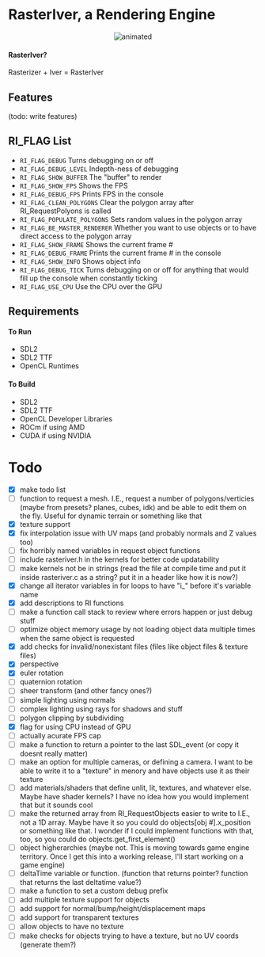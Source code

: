 # RasterIver, a Rendering Engine
<p align="center">
  <img src="https://mynameisthe.com/f/1749237242096-rasteriver_example.gif" alt="animated" >
</p>

#### RasterIver?
Rasterizer + Iver = RasterIver

## Features
(todo: write features)

## RI_FLAG List
- `RI_FLAG_DEBUG` Turns debugging on or off
- `RI_FLAG_DEBUG_LEVEL` Indepth-ness of debugging 
- `RI_FLAG_SHOW_BUFFER` The "buffer" to render
- `RI_FLAG_SHOW_FPS` Shows the FPS
- `RI_FLAG_DEBUG_FPS` Prints FPS in the console
- `RI_FLAG_CLEAN_POLYGONS` Clear the polygon array after RI_RequestPolyons is called
- `RI_FLAG_POPULATE_POLYGONS` Sets random values in the polygon array
- `RI_FLAG_BE_MASTER_RENDERER` Whether you want to use objects or to have direct access to the polygon array
- `RI_FLAG_SHOW_FRAME` Shows the current frame #
- `RI_FLAG_DEBUG_FRAME` Prints the current frame # in the console
- `RI_FLAG_SHOW_INFO` Shows object info
- `RI_FLAG_DEBUG_TICK` Turns debugging on or off for anything that would fill up the console when constantly ticking
- `RI_FLAG_USE_CPU` Use the CPU over the GPU

## Requirements
#### To Run
- SDL2
- SDL2 TTF
- OpenCL Runtimes
#### To Build
- SDL2
- SDL2 TTF
- OpenCL Developer Libraries
- ROCm if using AMD
- CUDA if using NVIDIA


# Todo
- [x] make todo list
- [ ] function to request a mesh. I.E., request a number of polygons/verticies (maybe from presets? planes, cubes, idk) and be able to edit them on the fly. Useful for dynamic terrain or something like that
- [x] texture support
- [x] fix interpolation issue with UV maps (and probably normals and Z values too)
- [ ] fix horribly named variables in request object functions
- [ ] include rasteriver.h in the kernels for better code updatability
- [ ] make kernels not be in strings (read the file at compile time and put it inside rasteriver.c as a string? put it in a header like how it is now?)
- [x] change all iterator variables in for loops to have "i_" before it's variable name
- [x] add descriptions to RI functions
- [ ] make a function call stack to review where errors happen or just debug stuff
- [ ] optimize object memory usage by not loading object data multiple times when the same object is requested
- [x] add checks for invalid/nonexistant files (files like object files & texture files)
- [x] perspective
- [x] euler rotation
- [ ] quaternion rotation
- [ ] sheer transform (and other fancy ones?)
- [ ] simple lighting using normals
- [ ] complex lighting using rays for shadows and stuff
- [ ] polygon clipping by subdividing
- [x] flag for using CPU instead of GPU
- [ ] actually acurate FPS cap
- [ ] make a function to return a pointer to the last SDL_event (or copy it doesnt really matter)
- [ ] make an option for multiple cameras, or defining a camera. I want to be able to write it to a "texture" in menory and have objects use it as their texture
- [ ] add materials/shaders that define unlit, lit, textures, and whatever else. Maybe have shader kernels? I have no idea how you would implement that but it sounds cool
- [ ] make the returned array from RI_RequestObjects easier to write to I.E., not a 1D array. Maybe have it so you could do objects[obj #].x_position or something like that. I wonder if I could implement functions with that, too, so you could do objects.get_first_element()
- [ ] object higherarchies (maybe not. This is moving towards game engine territory. Once I get this into a working release, I'll start working on a game engine)
- [ ] deltaTime variable or function. (function that returns pointer? function that returns the last deltatime value?)
- [ ] make a function to set a custom debug prefix
- [ ] add multiple texture support for objects
- [ ] add support for normal/bump/height/displacement maps
- [ ] add support for transparent textures
- [ ] allow objects to have no texture
- [ ] make checks for objects trying to have a texture, but no UV coords (generate them?)